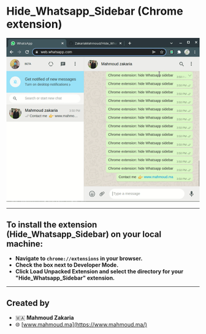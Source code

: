 # Hide_Whatsapp_Sidebar (Chrome extension)

<img src="./images/readme.gif"/>

---
## To install the extension (Hide_Whatsapp_Sidebar) on your local machine:
- **Navigate to ```chrome://extensions``` in your browser.**
- **Check the box next to Developer Mode.**
- **Click Load Unpacked Extension and select the directory for your "Hide_Whatsapp_Sidebar" extension.**
---
## Created by

* 🇲🇦 **Mahmoud Zakaria** 
* 🌐 [www.mahmoud.ma](https://www.mahmoud.ma/)

